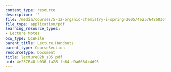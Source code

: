 ```yaml
---
content_type: resource
description: ''
file: /media/courses/5-12-organic-chemistry-i-spring-2005/4e257648b036fa28fb64d9a6684c4d95_lecture02b_s05.pdf
file_type: application/pdf
learning_resource_types:
- Lecture Notes
ocw_type: OCWFile
parent_title: Lecture Handouts
parent_type: CourseSection
resourcetype: Document
title: lecture02b_s05.pdf
uid: 4e257648-b036-fa28-fb64-d9a6684c4d95
---
```

